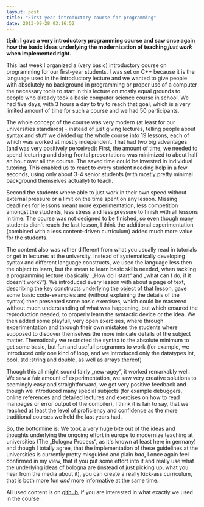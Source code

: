 ```yaml
---
layout: post
title: "First-year introductory course for programming"
date: 2013-09-28 03:16:52
---
```


**tl;dr: I gave a very introductory programming course and saw once again how
the basic ideas underlying the modernization of teaching *just work* when
implemented right.**

This last week I organized a (very basic) introductory course on programming for
our first-year students. I was set on C++ because it is the language used in the
introductory lecture and we wanted to give people with absolutely no background
in programming or proper use of a computer the necessary tools to start in this
lecture on mostly equal grounds to people who already took a basic computer
science course in school. We had five days, with 3 hours a day to try to reach
that goal, which is a very limited amount of time for such a course and we had
50 participants.

The whole concept of the course was very modern (at least for our universities
standards) - instead of just giving lectures, telling people about syntax and
stuff we divided up the whole course into 19 lessons, each of which was worked
at mostly independent. That had two big advantages (and was very positively
perceived): First, the amount of time, we needed to spend lecturing and doing
frontal presentations was minimized to about half an hour over all the course.
The saved time could be invested in individual tutoring. This enabled us to
react to every student needing help in a few seconds, using only about 3-4
senior students (with mostly pretty minimal background themselves actually) to
teach.

Second the students where able to just work in their own speed without external
pressure or a limit on the time spent on any lesson. Missing deadlines for
lessons meant more experimentation, less competition amongst the students, less
stress and less pressure to finish with all lessons in time. The course was not
designed to be finished, so even though many students didn't reach the last
lesson, I think the additional experimentation (combined with a less
content-driven curriculum) added much more value for the students.

The content also was rather different from what you usually read in tutorials or
get in lectures at the university. Instead of systematically developing syntax
and different language constructs, we used the language less then the object to
learn, but the mean to learn basic skills needed, when tackling a programming
lecture (basically: „How do I start“ and „what can I do, if it doesn't work?“).
We introduced every lesson with about a page of text, describing the key
constructs underlying the object of that lesson, gave some basic code-examples
and (without explaining the details of the syntax) then presented some basic
exercises, which could be mastered without much understanding of what was
happening, but which ensured the reproduction needed, to properly learn the
syntactic device or the idea. We then added some playfull, very open exercises,
where through experimentation and through their own mistakes the students where
supposed to discover themselves the more intricate details of the subject
matter. Thematically we restricted the syntax to the absolute minimum to get
some basic, but fun and usefull programms to work (for example, we introduced
only one kind of loop, and we introduced only the datatypes int, bool,
std::string and double, as well as arrays thereof)

Though this all might sound fairly „new-agey“, it worked remarkably well. We saw
a fair amount of experimentation, we saw very creative solutions to seemingly
easy and straightforward, we got very positive feedback and though we introduced
many special subjects (for example debuggers, online references and detailed
lectures and exercises on how to read manpages or error output of the compiler),
I think it is fair to say, that we reached at least the level of proficiency and
confidence as the more traditional courses we held the last years had.

So, the bottomline is: We took a very huge bite out of the ideas and thoughts
underlying the ongoing effort in europe to modernize teaching at universities
(The „Bologna Process“, as it's known at least here in germany) and though I
totally agree, that the implementation of these guidelines at the universities
is currently pretty misguided and plain *bad*, I once again feel confirmed in my
view, that if you put some effort into it and really use what the underlying
ideas of bologna are (instead of just picking up, what you hear from the media
about it), you can create a really kick-ass curriculum, that is both more fun
*and* more informative at the same time.

All used content is on
[github](https://github.com/FachschaftMathPhys/Infovorkurs), if you are
interested in what exactly we used in the course.
